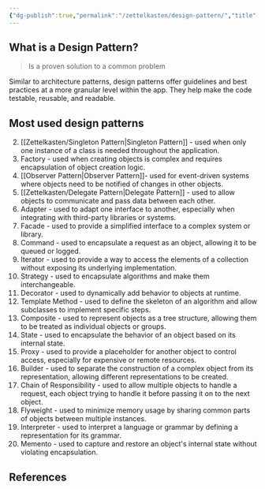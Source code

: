 ```yaml
---
{"dg-publish":true,"permalink":"/zettelkasten/design-pattern/","title":"Design Pattern","tags":["core/tech/fundamentals/design-patterns","status/todo"],"created":"2022-10-24T23:09:55.000+01:00"}
---
```




## What is a Design Pattern?
> Is a proven solution to a common problem

Similar to architecture patterns, design patterns offer guidelines and best practices at a more granular level within the app. They help make the code testable, reusable, and readable.


## Most used design patterns



2. [[Zettelkasten/Singleton Pattern\|Singleton Pattern]] - used when only one instance of a class is needed throughout the application.
3. Factory - used when creating objects is complex and requires encapsulation of object creation logic.
4. [[Observer Pattern\|Observer Pattern]]- used for event-driven systems where objects need to be notified of changes in other objects.
5. [[Zettelkasten/Delegate Pattern\|Delegate Pattern]] - used to allow objects to communicate and pass data between each other.
6. Adapter - used to adapt one interface to another, especially when integrating with third-party libraries or systems.
7. Facade - used to provide a simplified interface to a complex system or library.
8. Command - used to encapsulate a request as an object, allowing it to be queued or logged.
9. Iterator - used to provide a way to access the elements of a collection without exposing its underlying implementation.
10. Strategy - used to encapsulate algorithms and make them interchangeable.
11. Decorator - used to dynamically add behavior to objects at runtime.
12. Template Method - used to define the skeleton of an algorithm and allow subclasses to implement specific steps.
13. Composite - used to represent objects as a tree structure, allowing them to be treated as individual objects or groups.
14. State - used to encapsulate the behavior of an object based on its internal state.
15. Proxy - used to provide a placeholder for another object to control access, especially for expensive or remote resources.
16. Builder - used to separate the construction of a complex object from its representation, allowing different representations to be created.
17. Chain of Responsibility - used to allow multiple objects to handle a request, each object trying to handle it before passing it on to the next object.
18. Flyweight - used to minimize memory usage by sharing common parts of objects between multiple instances.
19. Interpreter - used to interpret a language or grammar by defining a representation for its grammar.
20. Memento - used to capture and restore an object's internal state without violating encapsulation.

## References

